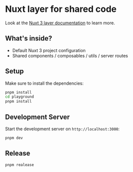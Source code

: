 # Nuxt layer for shared code

Look at the [Nuxt 3 layer documentation](https://nuxt.com/docs/guide/going-further/layers) to learn more.

## What's inside?

- Default Nuxt 3 project configuration
- Shared components / composables / utils / server routes

## Setup

Make sure to install the dependencies:

```bash
pnpm install
cd playground
pnpm install
```

## Development Server

Start the development server on `http://localhost:3000`:

```bash
pnpm dev
```

## Release

```bash
pnpm realease
```
